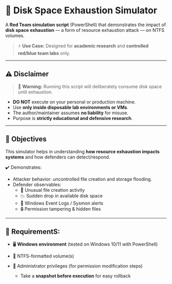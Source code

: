 # 💾 Disk Space Exhaustion Simulator

A **Red Team simulation script** (PowerShell) that demonstrates the impact of **disk space exhaustion** — a form of resource exhaustion attack — on NTFS volumes.  

> ⚡ **Use Case:** Designed for **academic research** and **controlled red/blue team labs** only.  

---

## ⚠️ Disclaimer
> 🚨 **Warning:** Running this script will deliberately consume disk space until exhaustion.  

- **DO NOT** execute on your personal or production machine.  
- Use **only inside disposable lab environments or VMs**.  
- The author/maintainer assumes **no liability** for misuse.  
- Purpose is **strictly educational and defensive research**.  

---

## 🎯 Objectives
This simulator helps in understanding **how resource exhaustion impacts systems** and how defenders can detect/respond.  

✔️ Demonstrates:
- Attacker behavior: uncontrolled file creation and storage flooding.  
- Defender observables:
  - 📂 Unusual file creation activity
  - 📉 Sudden drop in available disk space
  - 📝 Windows Event Logs / Sysmon alerts
  - 🔒 Permission tampering & hidden files  

---

## 🔧 RequirementS:

- 🖥 **Windows environment** (tested on Windows 10/11 with PowerShell)  
- 💽 NTFS-formatted volume(s)  
- 🔑 Administrator privileges (for permission modification steps)  

  - Take a **snapshot before execution** for easy rollback  
